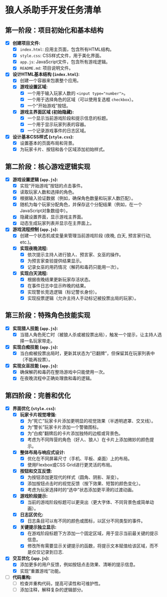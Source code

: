 # 狼人杀助手开发任务清单

## 第一阶段：项目初始化和基本结构

- [x] **创建项目文件:**
    - [x] `index.html`: 应用主页面，包含所有HTML结构。
    - [x] `style.css`: CSS样式文件，用于美化界面。
    - [x] `app.js`: JavaScript文件，包含所有游戏逻辑。
    - [x] `README.md`: 项目说明文件。
- [x] **设计HTML基本结构 (`index.html`):**
    - [x] 创建一个容器来包裹整个应用。
    - [x] **游戏设置区域:**
        - [x] 一个用于输入玩家人数的 `<input type="number">`。
        - [x] 一个用于选择角色的区域（可以使用复选框 `checkbox`）。
        - [x] 一个“开始游戏”按钮。
    - [x] **游戏主界面区域 (初始隐藏):**
        - [x] 一个显示当前游戏阶段和提示信息的标题。
        - [x] 一个用于显示玩家列表的容器。
        - [x] 一个记录游戏事件的日志区域。
- [x] **设计基本CSS样式 (`style.css`):**
    - [x] 设置基本的页面布局和背景。
    - [x] 为玩家卡片、按钮和各个区域添加初始样式。

## 第二阶段：核心游戏逻辑实现

- [x] **游戏设置逻辑 (`app.js`):**
    - [x] 实现“开始游戏”按钮的点击事件。
    - [x] 读取玩家人数和选择的角色。
    - [x] 根据输入验证数据（例如，确保角色数量和玩家人数匹配）。
    - [x] 随机为每个玩家分配角色，并保存这个分配结果（例如，在一个JavaScript对象数组中）。
    - [x] 隐藏设置界面，显示游戏主界面。
    - [x] 动态生成玩家列表并显示在主界面上。
- [x] **游戏流程控制 (`app.js`):**
    - [x] 创建一个状态机或变量来管理当前游戏阶段 (夜晚, 白天, 预言家行动, etc.)。
    - [x] **实现夜晚流程:**
        - [x] 依次提示主持人进行狼人、预言家、女巫的操作。
        - [x] 为预言家查验提供结果显示。
        - [x] 记录女巫的用药情况（解药和毒药只能用一次）。
    - [x] **实现白天流程:**
        - [x] 根据夜晚结果更新玩家存活状态。
        - [x] 在事件日志中显示昨晚的结果。
        - [x] 实现警长竞选逻辑（标记警长身份）。
        - [x] 实现投票逻辑（允许主持人手动标记被投票出局的玩家）。

## 第三阶段：特殊角色技能实现

- [x] **实现猎人技能 (`app.js`):**
    - [x] 当猎人角色死亡时（被狼人杀或被投票出局），触发一个提示，让主持人选择一名玩家带走。
- [x] **实现白痴技能 (`app.js`):**
    - [x] 当白痴被投票出局时，更新其状态为“已翻牌”，但保留其在玩家列表中（不能再投票）。
- [x] **实现女巫技能 (`app.js`):**
    - [x] 确保解药和毒药在整场游戏中只能使用一次。
    - [x] 在夜晚流程中正确处理救和毒的逻辑。

## 第四阶段：完善和优化

- [x] **界面优化 (`style.css`):**
    - [x] **玩家卡片视觉增强:**
        - [x] 为“死亡”玩家卡片添加更明显的视觉效果（半透明遮罩、交叉线）。
        - [x] 为“警长”玩家卡片添加一个警徽图标。
        - [x] 为“白痴”翻牌后的卡片添加独特的边框或背景色。
        - [x] 考虑为不同阵营的角色（好人、狼人）在卡片上添加微妙的颜色提示。
    - [x] **整体布局与响应式设计:**
        - [x] 优化在不同屏幕尺寸（手机、平板、桌面）上的布局。
        - [x] 使用Flexbox或CSS Grid进行更灵活的布局。
    - [x] **按钮和交互反馈:**
        - [x] 为按钮添加更现代的样式（圆角、阴影、渐变）。
        - [x] 添加按钮点击时的视觉反馈（按下效果、短暂的颜色变化）。
        - [x] 考虑为玩家选择时的“选中”状态添加更平滑的过渡动画。
    - [x] **游戏阶段提示:**
        - [x] 当前的游戏阶段标题可以更突出（更大字体、不同背景色或简单动画）。
    - [x] **日志区优化:**
        - [x] 日志条目可以有不同的颜色或图标，以区分不同类型的事件。
    - [x] **关键提示独立显示:**
        - [x] 在游戏阶段标题下方添加一个固定区域，用于显示当前最关键的提示信息。
        - [x] 修改所有需要显示关键提示的函数，将提示文本赋值给该区域，而不是仅仅记录到日志.
- [x] **交互优化 (`app.js`):**
    - [x] 添加更多的用户反馈，例如按钮点击效果、清晰的提示信息。
    - [x] 实现“重置游戏”功能。
- [ ] **代码重构:**
    - [ ] 检查并重构代码，提高可读性和可维护性。
    - [ ] 添加注释，解释复杂的逻辑部分。
